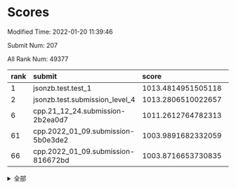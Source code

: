 # Scores

Modified Time: 2022-01-20 11:39:46

Submit Num: 207

All Rank Num: 49377

| rank |               submit               |       score        |       sigma        | pk_num |
| :--- | :--------------------------------- | :----------------- | :----------------- | :----- |
| 1    | jsonzb.test.test_1                 | 1013.4814951505118 | 0.8191695050036926 | 951    |
| 2    | jsonzb.test.submission_level_4     | 1013.2806510022657 | 0.8396904724781438 | 955    |
| 6    | cpp.21_12_24.submission-2b2ea0d7   | 1011.2612764782313 | 0.8151075995844386 | 950    |
| 61   | cpp.2022_01_09.submission-5b0e3de2 | 1003.9891682332059 | 0.7015598674718126 | 963    |
| 66   | cpp.2022_01_09.submission-816672bd | 1003.8716653730835 | 0.7162619741564492 | 949    |


<details>
<summary>全部</summary>

| rank |                 submit                 |       score        |       sigma        | pk_num |
| :--- | :------------------------------------- | :----------------- | :----------------- | :----- |
| 1    | jsonzb.test.test_1                     | 1013.4814951505118 | 0.8191695050036926 | 951    |
| 2    | jsonzb.test.submission_level_4         | 1013.2806510022657 | 0.8396904724781438 | 955    |
| 3    | gobigger.level_3.submission_level_3_35 | 1011.7781036985153 | 0.7763933807341825 | 951    |
| 4    | gobigger.level_3.submission_level_3_38 | 1011.5511032031718 | 0.77812872201451   | 952    |
| 5    | gobigger.level_3.submission_level_3_41 | 1011.3940037957727 | 0.7662766942599373 | 956    |
| 6    | cpp.21_12_24.submission-2b2ea0d7       | 1011.2612764782313 | 0.8151075995844386 | 950    |
| 7    | gobigger.level_3.submission_level_3_37 | 1011.252042216309  | 0.7769968827369378 | 957    |
| 8    | gobigger.level_3.submission_level_3_49 | 1010.959064085979  | 0.7523148124356004 | 953    |
| 9    | gobigger.level_3.submission_level_3_47 | 1010.9292519982902 | 0.7669213482501832 | 952    |
| 10   | gobigger.level_3.submission_level_3_24 | 1010.8096565643232 | 0.7963854858850481 | 948    |
| 11   | gobigger.level_3.submission_level_3_28 | 1010.6708759015258 | 0.7606371912322497 | 953    |
| 12   | gobigger.level_3.submission_level_3_1  | 1010.6502821253815 | 0.76025871754692   | 957    |
| 13   | gobigger.level_3.submission_level_3_29 | 1010.5990030885041 | 0.7702936576581764 | 955    |
| 14   | gobigger.level_3.submission_level_3_33 | 1010.4802207066884 | 0.762705602412204  | 956    |
| 15   | gobigger.level_3.submission_level_3_16 | 1010.4042973387484 | 0.7836232662562255 | 953    |
| 16   | gobigger.level_3.submission_level_3_42 | 1010.3517267601549 | 0.7593633192781964 | 950    |
| 17   | gobigger.level_3.submission_level_3_48 | 1010.2844141640978 | 0.7681403883750528 | 954    |
| 18   | gobigger.level_3.submission_level_3_19 | 1010.2789412312977 | 0.7612345220833665 | 952    |
| 19   | gobigger.level_3.submission_level_3_17 | 1010.1954109407699 | 0.7591217463267268 | 953    |
| 20   | gobigger.level_3.submission_level_3_21 | 1010.1583728141158 | 0.7557713945570935 | 955    |
| 21   | gobigger.level_3.submission_level_3_36 | 1010.1430066306025 | 0.8071356532450035 | 956    |
| 22   | gobigger.level_3.submission_level_3_10 | 1010.0858578301732 | 0.7530877389110823 | 958    |
| 23   | gobigger.level_3.submission_level_3_22 | 1010.0018184158233 | 0.7577210590385677 | 960    |
| 24   | gobigger.level_3.submission_level_3_20 | 1009.8761005052427 | 0.7364645920729229 | 953    |
| 25   | gobigger.level_3.submission_level_3_11 | 1009.8387888251013 | 0.7538468802009411 | 951    |
| 26   | gobigger.level_3.submission_level_3_0  | 1009.7884308148602 | 0.764563588740023  | 958    |
| 27   | gobigger.level_3.submission_level_3_43 | 1009.7595398814605 | 0.7585797713346756 | 956    |
| 28   | gobigger.level_3.submission_level_3_39 | 1009.7527000869818 | 0.7523764413082934 | 950    |
| 29   | gobigger.level_3.submission_level_3_45 | 1009.657483703545  | 0.7613368985738983 | 958    |
| 30   | gobigger.level_3.submission_level_3_4  | 1009.580908331361  | 0.7390240553530123 | 959    |
| 31   | gobigger.level_3.submission_level_3_13 | 1009.5774122447037 | 0.7629881581596112 | 949    |
| 32   | gobigger.level_3.submission_level_3_8  | 1009.5551924661902 | 0.769682555771794  | 958    |
| 33   | gobigger.level_3.submission_level_3_23 | 1009.5073632889189 | 0.732385712947884  | 957    |
| 34   | gobigger.level_3.submission_level_3_30 | 1009.3117124996743 | 0.7533772680442873 | 955    |
| 35   | gobigger.level_3.submission_level_3_15 | 1009.3018288888699 | 0.7484606625420713 | 948    |
| 36   | gobigger.level_3.submission_level_3_25 | 1009.2373929347478 | 0.7600418421663245 | 947    |
| 37   | gobigger.level_3.submission_level_3_34 | 1009.1999381872645 | 0.7415342537250755 | 958    |
| 38   | gobigger.level_3.submission_level_3_5  | 1009.1937418553027 | 0.7445097643407694 | 953    |
| 39   | gobigger.level_3.submission_level_3_3  | 1009.1891484431095 | 0.7484815543336212 | 954    |
| 40   | gobigger.level_3.submission_level_3_14 | 1009.1754239329384 | 0.7373171627182022 | 956    |
| 41   | gobigger.level_3.submission_level_3_2  | 1009.1641966322718 | 0.7471685589401281 | 957    |
| 42   | gobigger.level_3.submission_level_3_40 | 1009.118308875352  | 0.7600694013616514 | 959    |
| 43   | gobigger.level_3.submission_level_3_12 | 1009.033963571157  | 0.767677222819593  | 957    |
| 44   | gobigger.level_3.submission_level_3_9  | 1008.9585034734611 | 0.76143068311088   | 952    |
| 45   | gobigger.level_3.submission_level_3_18 | 1008.9386052060388 | 0.771792020600803  | 954    |
| 46   | gobigger.level_3.submission_level_3_27 | 1008.826157870043  | 0.7301644716484581 | 951    |
| 47   | gobigger.level_3.submission_level_3_32 | 1008.6639813566183 | 0.7609873747469721 | 956    |
| 48   | gobigger.level_3.submission_level_3_44 | 1008.6390253773353 | 0.7410246656392966 | 949    |
| 49   | gobigger.level_3.submission_level_3_6  | 1008.496761521165  | 0.7389707505764695 | 955    |
| 50   | gobigger.level_3.submission_level_3_31 | 1008.4550637929526 | 0.7481785495152422 | 956    |
| 51   | gobigger.level_3.submission_level_3_7  | 1008.3451426399483 | 0.7371390251598554 | 948    |
| 52   | gobigger.level_3.submission_level_3_46 | 1008.2404800573613 | 0.741375062962889  | 960    |
| 53   | gobigger.level_3.submission_level_3_26 | 1008.2097065657156 | 0.7523430040555026 | 956    |
| 54   | gobigger.level_1.submission_level_1_19 | 1004.9667913091844 | 0.7261682805661115 | 949    |
| 55   | gobigger.level_1.submission_level_1_23 | 1004.6753084223237 | 0.7245459997184307 | 954    |
| 56   | gobigger.level_1.submission_level_1_46 | 1004.6142539536489 | 0.7215038533112664 | 952    |
| 57   | gobigger.level_1.submission_level_1_10 | 1004.4239861699165 | 0.7144901631722016 | 955    |
| 58   | gobigger.level_1.submission_level_1_5  | 1004.3239459438719 | 0.7133649615390742 | 952    |
| 59   | gobigger.level_1.submission_level_1_25 | 1004.060564497769  | 0.7156914827450477 | 952    |
| 60   | gobigger.level_1.submission_level_1_21 | 1004.0182842208592 | 0.7199682820366697 | 958    |
| 61   | cpp.2022_01_09.submission-5b0e3de2     | 1003.9891682332059 | 0.7015598674718126 | 963    |
| 62   | gobigger.level_1.submission_level_1_40 | 1003.9847871990692 | 0.7131485484159429 | 955    |
| 63   | gobigger.level_1.submission_level_1_35 | 1003.9319863186578 | 0.7187465315626084 | 958    |
| 64   | gobigger.level_1.submission_level_1_41 | 1003.8980953739505 | 0.7225882927329235 | 955    |
| 65   | gobigger.level_1.submission_level_1_11 | 1003.8729687638009 | 0.7187534445406858 | 959    |
| 66   | cpp.2022_01_09.submission-816672bd     | 1003.8716653730835 | 0.7162619741564492 | 949    |
| 67   | gobigger.level_1.submission_level_1_20 | 1003.7626080118728 | 0.7077073716810002 | 959    |
| 68   | gobigger.level_1.submission_level_1_8  | 1003.7016306726798 | 0.7157065578673825 | 955    |
| 69   | gobigger.level_1.submission_level_1_4  | 1003.6720887728519 | 0.7125338756023951 | 953    |
| 70   | gobigger.level_1.submission_level_1_38 | 1003.5108464018547 | 0.7234225794039821 | 952    |
| 71   | gobigger.level_1.submission_level_1_39 | 1003.469213329977  | 0.7172450925656338 | 952    |
| 72   | gobigger.level_1.submission_level_1_49 | 1003.4514638781887 | 0.7265811949823586 | 953    |
| 73   | gobigger.level_1.submission_level_1_43 | 1003.4463864909503 | 0.7206126670243309 | 953    |
| 74   | gobigger.level_1.submission_level_1_1  | 1003.4287877299201 | 0.7144290930987525 | 954    |
| 75   | gobigger.level_1.submission_level_1_2  | 1003.3229440559833 | 0.7120892510107908 | 957    |
| 76   | gobigger.level_1.submission_level_1_28 | 1003.2984371640441 | 0.7148120048127242 | 958    |
| 77   | gobigger.level_1.submission_level_1_15 | 1003.2927354180157 | 0.718160941508897  | 955    |
| 78   | gobigger.level_1.submission_level_1_3  | 1003.2673794870897 | 0.7020573807292256 | 952    |
| 79   | gobigger.level_1.submission_level_1_36 | 1003.2481637151893 | 0.7146015693830722 | 955    |
| 80   | gobigger.level_1.submission_level_1_42 | 1003.1690766051913 | 0.7218072127832053 | 954    |
| 81   | gobigger.level_1.submission_level_1_13 | 1003.1634158029132 | 0.7114025055050286 | 951    |
| 82   | gobigger.level_1.submission_level_1_29 | 1003.1524293695663 | 0.7143169818778714 | 956    |
| 83   | gobigger.level_1.submission_level_1_33 | 1003.128696951223  | 0.7082056539690728 | 954    |
| 84   | gobigger.level_1.submission_level_1_37 | 1003.0836199212341 | 0.7214059242319728 | 954    |
| 85   | gobigger.level_1.submission_level_1_0  | 1003.0358207964239 | 0.7098557691808027 | 950    |
| 86   | gobigger.level_1.submission_level_1_24 | 1002.9962785170147 | 0.7113886743840316 | 952    |
| 87   | gobigger.level_1.submission_level_1_27 | 1002.9934092480682 | 0.7147408028470852 | 958    |
| 88   | gobigger.level_1.submission_level_1_22 | 1002.9299638722719 | 0.7139684407067222 | 958    |
| 89   | gobigger.level_1.submission_level_1_31 | 1002.8470049126007 | 0.699666763086277  | 954    |
| 90   | gobigger.level_1.submission_level_1_18 | 1002.8232706488814 | 0.711958147649757  | 949    |
| 91   | gobigger.level_1.submission_level_1_45 | 1002.7820082510389 | 0.7133317775277962 | 953    |
| 92   | gobigger.level_1.submission_level_1_30 | 1002.744344166453  | 0.7033712536540007 | 956    |
| 93   | gobigger.level_1.submission_level_1_32 | 1002.63213151245   | 0.7035343064097355 | 955    |
| 94   | gobigger.level_1.submission_level_1_9  | 1002.6187274695022 | 0.7184852912469288 | 956    |
| 95   | gobigger.level_1.submission_level_1_34 | 1002.554979069704  | 0.7126551951728107 | 957    |
| 96   | gobigger.level_1.submission_level_1_47 | 1002.5459491360928 | 0.7239991397742154 | 953    |
| 97   | gobigger.level_1.submission_level_1_12 | 1002.4630469633342 | 0.7191852955565979 | 957    |
| 98   | gobigger.level_1.submission_level_1_14 | 1002.4625956339452 | 0.7077598128620931 | 952    |
| 99   | gobigger.level_1.submission_level_1_44 | 1002.4525464445759 | 0.7115765588936148 | 954    |
| 100  | gobigger.level_1.submission_level_1_26 | 1002.4218215632075 | 0.7117545966285815 | 954    |
| 101  | gobigger.level_1.submission_level_1_17 | 1002.3862986526818 | 0.7111050307518347 | 954    |
| 102  | gobigger.level_1.submission_level_1_16 | 1002.2150251965749 | 0.7217716242270198 | 957    |
| 103  | gobigger.level_1.submission_level_1_7  | 1002.1759216953091 | 0.7129238897182505 | 956    |
| 104  | gobigger.level_1.submission_level_1_6  | 1002.0239051659622 | 0.7182512423759039 | 955    |
| 105  | gobigger.level_1.submission_level_1_48 | 1001.9053316587714 | 0.7139773697692362 | 956    |
| 106  | gobigger.random.submission_random_9    | 997.544017527212   | 0.7084404651608047 | 949    |
| 107  | gobigger.random.submission_random_3    | 997.3969763007944  | 0.7203291935519939 | 957    |
| 108  | gobigger.random.submission_random_15   | 997.1373626822955  | 0.6994673457998876 | 954    |
| 109  | gobigger.random.submission_random_1    | 996.8588719543421  | 0.694997360622692  | 954    |
| 110  | gobigger.random.submission_random_35   | 996.6791510064326  | 0.7096104689077801 | 952    |
| 111  | gobigger.random.submission_random_18   | 996.6402896582559  | 0.7050254065135486 | 956    |
| 112  | gobigger.random.submission_random_6    | 996.535781052345   | 0.7273479083050699 | 951    |
| 113  | gobigger.random.submission_random_45   | 996.5210454168038  | 0.702503126237934  | 955    |
| 114  | gobigger.random.submission_random_40   | 996.5185014813171  | 0.6968944264572309 | 961    |
| 115  | gobigger.random.submission_random_2    | 996.5180185573005  | 0.7052234084272218 | 951    |
| 116  | gobigger.random.submission_random_4    | 996.4855460143048  | 0.707278341660175  | 954    |
| 117  | gobigger.random.submission_random_31   | 996.4184050880168  | 0.7159004542240487 | 954    |
| 118  | gobigger.random.submission_random_20   | 996.3962662079248  | 0.6989919298600327 | 957    |
| 119  | gobigger.random.submission_random_0    | 996.3799427499539  | 0.7073490811678402 | 949    |
| 120  | gobigger.random.submission_random_47   | 996.3031263439124  | 0.7006795894937761 | 953    |
| 121  | gobigger.random.submission_random_28   | 996.2759673406016  | 0.7085649312143089 | 956    |
| 122  | gobigger.random.submission_random_39   | 996.2551254825916  | 0.7116602873793727 | 958    |
| 123  | gobigger.random.submission_random_26   | 996.1989790510889  | 0.7010405932856547 | 955    |
| 124  | gobigger.random.submission_random_30   | 996.195559476653   | 0.7077137103604734 | 954    |
| 125  | gobigger.random.submission_random_49   | 996.1553023149824  | 0.7076269875395268 | 956    |
| 126  | gobigger.random.submission_random_36   | 996.150269980607   | 0.717176933445807  | 956    |
| 127  | gobigger.random.submission_random_5    | 996.1357384144015  | 0.7144964165352056 | 956    |
| 128  | gobigger.random.submission_random_10   | 996.0757248993636  | 0.7109152573212367 | 957    |
| 129  | gobigger.random.submission_random_14   | 995.9964700873903  | 0.7040977165245247 | 950    |
| 130  | gobigger.random.submission_random_44   | 995.9232928247525  | 0.7068131259696003 | 953    |
| 131  | gobigger.random.submission_random_24   | 995.9198288952861  | 0.7040866442537799 | 955    |
| 132  | gobigger.random.submission_random_46   | 995.9168296792037  | 0.7122923724653003 | 948    |
| 133  | gobigger.random.submission_random_13   | 995.9164722382483  | 0.720359933690893  | 956    |
| 134  | gobigger.random.submission_random_34   | 995.9131603369567  | 0.7096292996359945 | 955    |
| 135  | gobigger.random.submission_random_32   | 995.9048084121556  | 0.7099230166712306 | 955    |
| 136  | gobigger.random.submission_random_48   | 995.9002951476199  | 0.7089174555204474 | 955    |
| 137  | gobigger.random.submission_random_19   | 995.8720044036932  | 0.7048945167320742 | 947    |
| 138  | gobigger.random.submission_random_16   | 995.8715917580435  | 0.7077191944031018 | 960    |
| 139  | gobigger.random.submission_random_23   | 995.7439886938731  | 0.7047762782255792 | 958    |
| 140  | gobigger.random.submission_random_17   | 995.7178951336714  | 0.7141280146435134 | 955    |
| 141  | gobigger.random.submission_random_12   | 995.7126971756073  | 0.7161729447197278 | 957    |
| 142  | gobigger.random.submission_random_22   | 995.6108820346785  | 0.7056998543537466 | 955    |
| 143  | gobigger.random.submission_random_37   | 995.5718070810176  | 0.7036086744966579 | 951    |
| 144  | gobigger.random.submission_random_42   | 995.5620624904205  | 0.7160119160517004 | 951    |
| 145  | gobigger.random.submission_random_43   | 995.5595872029421  | 0.7064164061517048 | 954    |
| 146  | gobigger.random.submission_random_11   | 995.4946196550608  | 0.7138707387090807 | 949    |
| 147  | gobigger.random.submission_random_27   | 995.270923184418   | 0.7161117586175438 | 949    |
| 148  | gobigger.random.submission_random_7    | 995.1071575351573  | 0.7166259829755556 | 953    |
| 149  | gobigger.random.submission_random_33   | 995.0502395244944  | 0.7119089379167484 | 954    |
| 150  | gobigger.random.submission_random_38   | 995.0129431837456  | 0.7182625441850351 | 959    |
| 151  | gobigger.random.submission_random_21   | 995.012510635783   | 0.7055175868636387 | 957    |
| 152  | gobigger.random.submission_random_29   | 994.8645368789164  | 0.7103844646662902 | 950    |
| 153  | gobigger.random.submission_random_41   | 994.6751471575826  | 0.7108461739253881 | 950    |
| 154  | gobigger.random.submission_random_25   | 994.5407703261005  | 0.7156893501937505 | 958    |
| 155  | gobigger.level_2.submission_level_2_31 | 994.0438513898144  | 0.7247250928303257 | 960    |
| 156  | gobigger.random.submission_random_8    | 993.7274952399573  | 0.7366038726602483 | 956    |
| 157  | gobigger.level_2.submission_level_2_22 | 993.7151712240184  | 0.7492882727100723 | 954    |
| 158  | gobigger.level_2.submission_level_2_20 | 993.5944942622075  | 0.7325197724693709 | 952    |
| 159  | gobigger.level_2.submission_level_2_45 | 993.5504481575877  | 0.7239941126416801 | 958    |
| 160  | gobigger.level_2.submission_level_2_10 | 993.5260433470412  | 0.7383561320286607 | 949    |
| 161  | gobigger.level_2.submission_level_2_4  | 993.4351438857007  | 0.7348253798450731 | 948    |
| 162  | gobigger.level_2.submission_level_2_32 | 993.3882658654734  | 0.7302819747377821 | 957    |
| 163  | gobigger.level_2.submission_level_2_41 | 993.3102104240471  | 0.7261511002212465 | 953    |
| 164  | gobigger.level_2.submission_level_2_11 | 993.1276957172389  | 0.7444160852001196 | 954    |
| 165  | gobigger.level_2.submission_level_2_33 | 992.8858202858664  | 0.7516423132323878 | 954    |
| 166  | gobigger.level_2.submission_level_2_18 | 992.8118978614237  | 0.7327531167973615 | 956    |
| 167  | gobigger.level_2.submission_level_2_40 | 992.6348524589844  | 0.7435447099120682 | 957    |
| 168  | gobigger.level_2.submission_level_2_34 | 992.6109890088682  | 0.7482670391515568 | 955    |
| 169  | gobigger.level_2.submission_level_2_26 | 992.5126406688843  | 0.7448595163300723 | 956    |
| 170  | gobigger.level_2.submission_level_2_23 | 992.5119365112806  | 0.7454490184018354 | 961    |
| 171  | gobigger.level_2.submission_level_2_29 | 992.437424832605   | 0.7526725170400411 | 953    |
| 172  | gobigger.level_2.submission_level_2_8  | 992.4172376838036  | 0.7635205948539088 | 953    |
| 173  | gobigger.level_2.submission_level_2_9  | 992.3996748385372  | 0.7587706252763325 | 949    |
| 174  | gobigger.level_2.submission_level_2_0  | 992.3302371155488  | 0.7484762803031907 | 955    |
| 175  | gobigger.level_2.submission_level_2_16 | 992.2954411611219  | 0.7385242141601742 | 959    |
| 176  | gobigger.level_2.submission_level_2_42 | 992.2653396590373  | 0.7588013609570106 | 954    |
| 177  | gobigger.level_2.submission_level_2_14 | 992.2479403867264  | 0.7471440882137151 | 953    |
| 178  | gobigger.level_2.submission_level_2_17 | 992.2325791159637  | 0.731399264944361  | 951    |
| 179  | gobigger.level_2.submission_level_2_21 | 992.0594875181331  | 0.7412637823812435 | 955    |
| 180  | gobigger.level_2.submission_level_2_46 | 992.0481817015739  | 0.7468614393149741 | 952    |
| 181  | gobigger.level_2.submission_level_2_49 | 992.0233815992216  | 0.7468120157216529 | 951    |
| 182  | gobigger.level_2.submission_level_2_30 | 992.0180534791624  | 0.7381770303559635 | 953    |
| 183  | gobigger.level_2.submission_level_2_35 | 991.9706156914475  | 0.7146404025299139 | 954    |
| 184  | gobigger.level_2.submission_level_2_1  | 991.9237472375935  | 0.7450527790234096 | 953    |
| 185  | gobigger.level_2.submission_level_2_13 | 991.8863337487728  | 0.7677740981656407 | 959    |
| 186  | gobigger.level_2.submission_level_2_44 | 991.8847424623265  | 0.7385858000278692 | 951    |
| 187  | gobigger.level_2.submission_level_2_36 | 991.8337851360747  | 0.7507432558158694 | 957    |
| 188  | gobigger.level_2.submission_level_2_3  | 991.8311073149767  | 0.7472875229564127 | 953    |
| 189  | gobigger.level_2.submission_level_2_37 | 991.8239934887677  | 0.7343472033228401 | 955    |
| 190  | gobigger.level_2.submission_level_2_39 | 991.745114733315   | 0.7569741411609925 | 954    |
| 191  | gobigger.level_2.submission_level_2_28 | 991.6914120375848  | 0.7322683304209561 | 951    |
| 192  | gobigger.level_2.submission_level_2_47 | 991.5777863649515  | 0.7357916954389927 | 952    |
| 193  | gobigger.level_2.submission_level_2_5  | 991.5133368589437  | 0.744077338897899  | 957    |
| 194  | gobigger.level_2.submission_level_2_24 | 991.4026977639219  | 0.7376419220732623 | 948    |
| 195  | gobigger.level_2.submission_level_2_25 | 991.3588616563848  | 0.7508772201241136 | 956    |
| 196  | gobigger.level_2.submission_level_2_43 | 991.3499664154078  | 0.7631411478933794 | 957    |
| 197  | gobigger.level_2.submission_level_2_27 | 991.2816366055691  | 0.7471198321701017 | 955    |
| 198  | gobigger.level_2.submission_level_2_19 | 991.2781332497475  | 0.7618410164368659 | 957    |
| 199  | gobigger.level_2.submission_level_2_15 | 991.1902577026364  | 0.756934466134348  | 952    |
| 200  | gobigger.level_2.submission_level_2_12 | 991.0456670320948  | 0.7717265020021586 | 951    |
| 201  | gobigger.level_2.submission_level_2_2  | 990.9032209282371  | 0.7609626813788155 | 950    |
| 202  | gobigger.level_2.submission_level_2_7  | 990.8793958014286  | 0.7665374332696357 | 950    |
| 203  | gobigger.level_2.submission_level_2_38 | 990.7353893361781  | 0.7640363311732243 | 958    |
| 204  | gobigger.level_2.submission_level_2_6  | 990.6558197750287  | 0.7587313568635382 | 954    |
| 205  | gobigger.level_2.submission_level_2_48 | 990.2724699431782  | 0.7824088150500167 | 959    |
| 206  | gobigger.none.submission_none_0        | 977.9488828663043  | 1.3842983111211964 | 948    |
| 207  | gobigger.none.submission_none_1        | 976.1001499205249  | 1.4063380711807392 | 952    |

</details>